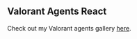 ## Valorant Agents React

Check out my Valorant agents gallery [here](https://jhaymilana.github.io/valorant-agents-react/).